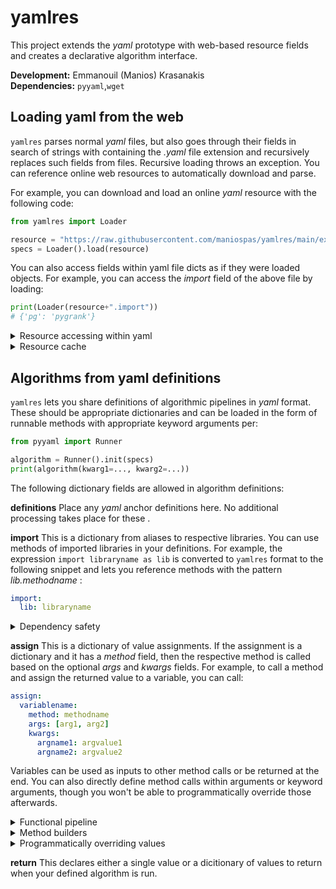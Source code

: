 # yamlres
This project extends the *yaml* prototype with web-based resource fields
and creates a declarative algorithm interface.

**Development:** Emmanouil (Manios) Krasanakis<br>
**Dependencies:** `pyyaml`,`wget`

## Loading yaml from the web
`yamlres` parses normal *yaml* files, but also goes through their fields
in search of strings with containing the *.yaml* file extension and recursively
replaces such fields from files. Recursive loading throws an exception.
You can reference online web resources to automatically download and parse.

For example, you can download and load an online *yaml* resource with 
the following code:

```python
from yamlres import Loader

resource = "https://raw.githubusercontent.com/maniospas/yamlres/main/examples/ppr.yaml"
specs = Loader().load(resource)
```

You can also access fields within yaml file dicts as if they were loaded objects.
For example, you can access the *import* field of the above file by loading:

```python
print(Loader(resource+".import"))
# {'pg': 'pygrank'}
```

<details>
    <summary>Resource accessing within yaml</summary>
Let's see now how accessing a resource can look like from within 
a different yaml file. This example will create a variation
of examples/ppr.yaml (you could also use the respective URL
in place of that file name) that references parts of the latter:

```yaml
import: examples/ppr.yaml.import
assign:
    ranker:
      method: pg.HeatKernel
      args: 3
    posteriors: examples/ppr.yaml.assign.posteriors
return: posteriors
```

</details>

<details>
  <summary>Resource cache</summary>
The above will automatically create a res/ folder at your working 
directory and places downloaded resources in there.
Calling the same resources multiple times will now download them again.
To set a different path to store resources and update them on each run, 
you can call:

```python
specs = Loader(path="yourpath/", update=True).load(...)
```
</details>

## Algorithms from yaml definitions
`yamlres` lets you share definitions of algorithmic pipelines in *yaml* 
format. These should be appropriate dictionaries and can be loaded in 
the form of runnable methods with appropriate keyword arguments per:

```python
from pyyaml import Runner

algorithm = Runner().init(specs)
print(algorithm(kwarg1=..., kwarg2=...))
```

The following dictionary fields are allowed in algorithm definitions:

**definitions**
Place any *yaml* anchor definitions here. No additional processing
takes place for these .

**import**
This is a dictionary from aliases to respective libraries. You can use methods
of imported libraries in your definitions. For example, the expression
`import libraryname as lib` is converted to `yamlres` format to the following
snippet and lets you reference methods with the pattern *lib.methodname* :

```yaml
import:
  lib: libraryname
```

<details>
  <summary>Dependency safety</summary>
Running defined algorithms is safe in that it runs only on dependencies that
end users have declared. To fully constraint runs on a predefined set of 
dependencies, you can pass these as a list argument to the runner,
for example as in the following snippet:

```python
algorithm = Runner(trust=["pygrank"]).init(specs)
```

</details>

**assign**
This is a dictionary of value assignments. If the assignment
is a dictionary and it has a *method* field, then the respective
method is called based on the optional *args* and *kwargs* fields. For
example, to call a method and assign the returned value to a
variable, you can call:

```yaml
assign:
  variablename:
    method: methodname
    args: [arg1, arg2]
    kwargs:
      argname1: argvalue1
      argname2: argvalue2
```

Variables can be used as inputs to other method calls or be returned
at the end. You can also directly define method calls within
arguments or keyword arguments, though you won't be able to 
programmatically override those afterwards.

<details>
    <summary>Functional pipeline</summary>
You can define a functional pipeline by calling the namesake method,
of the yaml.functional module. This starts from an input and calls
each consequent methods

```yaml
import:
  func: yamlres.functional
assign:
  output:
    method: func.builder
    args:
      - input
      - methodname
      - method: MethodBuilder1
      - method: MethodBuilder2
```
</details>


<details>
    <summary>Method builders</summary>
You can define a method builder by calling the namesake method,
of the yaml.functional module. This starts from a method and
arguments to override, and fills in the required ones later.
Mostly this is used to generate the equivalents of
lambda expressions for methods that require other methods 
as inputs:

```yaml
import:
  func: yamlres.functional
assign:
  methodvariation:
    method: func.builder
    args: basemethod
    kwargs: 
      kwarg1: value1
      kwarg2: value2
  output:
    method: func.pipeline
    args:
      - input
      - methodvariation  # will call basemethod(input, kwarg1=value1, kwarg2=value2)
      - method: MethodBuilder1
      - method: MethodBuilder2
```
</details>


<details>
  <summary>Programmatically overriding values</summary>
Any arguments you provide to runners override any internal
definitions. For example, you can run the examples/ppr.yaml
file with value alpha=0.9 with the following code snippet:

```python
from yamlres import Loader, Runner

resource = "https://raw.githubusercontent.com/maniospas/yamlres/main/examples/ppr.yaml"
specs = Loader().load(resource)
algorithm = Runner().init(specs)
print(algorithm(priors=..., alpha=0.9))
```

</details>

**return**
This declares either a single value or a dicitionary of values
to return when your defined algorithm is run.

